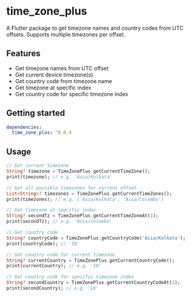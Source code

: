# time_zone_plus

A Flutter package to get timezone names and country codes from UTC offsets. Supports multiple timezones per offset.

## Features

* Get timezone names from UTC offset
* Get current device timezone(s)
* Get country code from timezone name
* Get timezone at specific index
* Get country code for specific timezone index

## Getting started

```yaml
dependencies:
  time_zone_plus: ^0.0.4
```

## Usage

```dart
// Get current timezone
String? timezone = TimeZonePlus.getCurrentTimeZone();
print(timezone); // e.g. 'Asia/Kolkata'

// Get all possible timezones for current offset
List<String>? timezones = TimeZonePlus.getCurrentTimeZones();
print(timezones); // e.g. ['Asia/Kolkata', 'Asia/Colombo']

// Get timezone at specific index
String? secondTz = TimeZonePlus.getCurrentTimeZoneAt(1);
print(secondTz); // e.g. 'Asia/Colombo'

// Get country code
String? countryCode = TimeZonePlus.getCountryCode('Asia/Kolkata');
print(countryCode); // 'IN'

// Get country code for current timezone
String? currentCountry = TimeZonePlus.getCurrentCountryCode();
print(currentCountry); // e.g. 'IN'

// Get country code for specific timezone index
String? secondCountry = TimeZonePlus.getCurrentCountryCodeAt(1);
print(secondCountry); // e.g. 'LK'
```